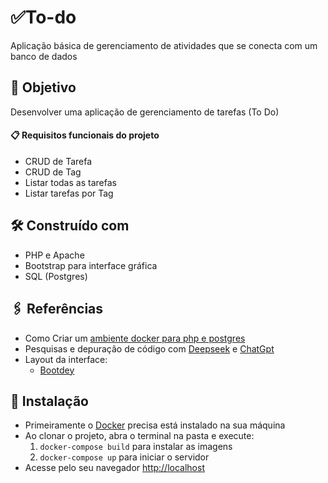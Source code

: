 
# ✅To-do
Aplicação básica de gerenciamento de atividades que se conecta com um banco de dados

## 🎯 Objetivo
Desenvolver uma aplicação de gerenciamento de tarefas (To Do)
#### 📋 Requisitos funcionais do projeto
- CRUD de Tarefa
- CRUD de Tag
- Listar todas as tarefas
- Listar tarefas por Tag

## 🛠️ Construído com
- PHP e Apache
- Bootstrap para interface gráfica
- SQL (Postgres)

## 🖇️ Referências
- Como Criar um [ambiente docker para php e postgres](https://dev.to/brayanmonteiroo/como-criar-um-ambiente-docker-com-php-apache-postgresql-e-pgadmin-39ep)
- Pesquisas e depuração de código com [Deepseek](https://chat.deepseek.com/) e [ChatGpt](https://openai.com/)
- Layout da interface:
  - [Bootdey](https://www.bootdey.com/bootstrap-snippets)

## 🔧 Instalação
- Primeiramente o [Docker](https://www.docker.com/) precisa está instalado na sua máquina
- Ao clonar o projeto, abra o terminal na pasta e execute:
  1. ``` docker-compose build ``` para instalar as imagens 
  2. ``` docker-compose up ``` para iniciar o servidor
- Acesse pelo seu navegador [http://localhost]()
